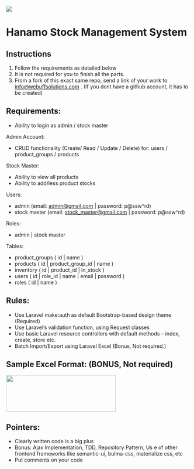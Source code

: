 <p align="left"><img src="https://www.webuffsolutions.com/assets/img/webuff_logo-small.png"></p>

# Hanamo Stock Management System

## Instructions

1. Follow the requirements as detailed below
2. It is not required for you to finish all the parts.
3. From a fork of this exact same repo, send a link of your work to info@webuffsolutions.com . (If you dont have a github account, it has to be created)

## Requirements:
  - Ability to login as admin / stock master

  Admin Account:
  - CRUD functionality (Create/ Read / Update / Delete) for: users / product_groups / products

  Stock Master:
  - Ability to view all products
  - Ability to add/less product stocks

  Users:
  - admin (email: admin@gmail.com | password: p@ssw^rd)
  - stock master (email: stock_master@gmail.com | password: p@ssw^rd)

  Roles:
  - admin | stock master

  Tables:
  - product_groups ( id | name )
  - products ( id | product_group_id | name )
  - inventory ( id | product_id | in_stock )
  - users ( id | role_id | name | email | password )
  - roles ( id | name )

## Rules:
- Use Laravel make:auth as default Bootstrap-based design theme (Required)
- Use Laravel’s validation function, using Request classes
- Use basic Laravel resource controllers with default methods – index, create, store etc.
- Batch Import/Export using Laravel Excel (Bonus, Not required.)

## Sample Excel Format: (BONUS, Not required)
<p align="left"><img src="uploads/sample.PNG" height=100px; width=300px;></p>

## Pointers:
- Clearly written code is a big plus
- Bonus: Ajax Implementation, TDD, Repository Pattern, Us e of other frontend frameworks like semantic-ui, bulma-css, materialize css, etc
- Put comments on your code
